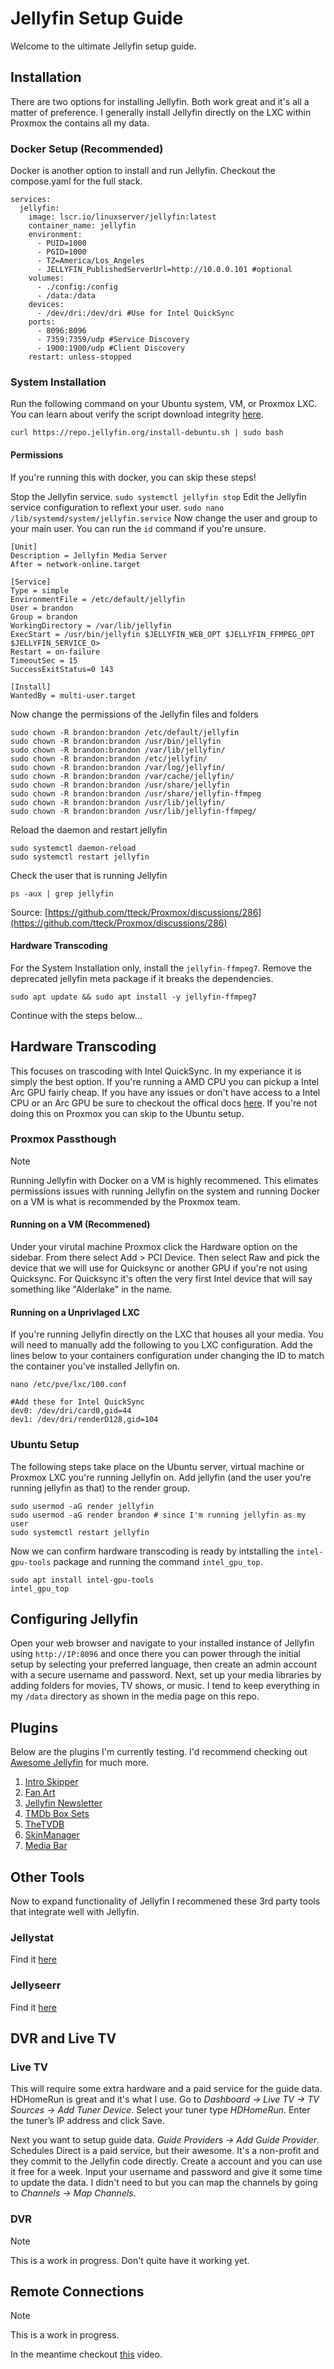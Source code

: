 # Jellyfin Setup Guide
Welcome to the ultimate Jellyfin setup guide. 

## Installation
There are two options for installing Jellyfin. Both work great and it's all a matter of preference. I generally install Jellyfin directly on the LXC within Proxmox the contains all my data.

### Docker Setup (Recommended)
Docker is another option to install and run Jellyfin. Checkout the compose.yaml for the full stack.

```
services:
  jellyfin:
    image: lscr.io/linuxserver/jellyfin:latest
    container_name: jellyfin
    environment:
      - PUID=1000
      - PGID=1000
      - TZ=America/Los_Angeles
      - JELLYFIN_PublishedServerUrl=http://10.0.0.101 #optional
    volumes:
      - ./config:/config
      - /data:/data
    devices:
      - /dev/dri:/dev/dri #Use for Intel QuickSync
    ports:
      - 8096:8096
      - 7359:7359/udp #Service Discovery
      - 1900:1900/udp #Client Discovery
    restart: unless-stopped
```

### System Installation
Run the following command on your Ubuntu system, VM, or Proxmox LXC. You can learn about verify the script download integrity [here](https://jellyfin.org/docs/general/installation/linux/).
```
curl https://repo.jellyfin.org/install-debuntu.sh | sudo bash
```

#### Permissions
If you're running this with docker, you can skip these steps!

Stop the Jellyfin service.
```sudo systemctl jellyfin stop```
Edit the Jellyfin service configuration to reflext your user.
```sudo nano /lib/systemd/system/jellyfin.service```
Now change the user and group to your main user. You can run the `id` command if you're unsure.
```                      
[Unit]
Description = Jellyfin Media Server
After = network-online.target

[Service]
Type = simple
EnvironmentFile = /etc/default/jellyfin
User = brandon
Group = brandon
WorkingDirectory = /var/lib/jellyfin
ExecStart = /usr/bin/jellyfin $JELLYFIN_WEB_OPT $JELLYFIN_FFMPEG_OPT $JELLYFIN_SERVICE_O>
Restart = on-failure
TimeoutSec = 15
SuccessExitStatus=0 143

[Install]
WantedBy = multi-user.target
```
Now change the permissions of the Jellyfin files and folders
```
sudo chown -R brandon:brandon /etc/default/jellyfin
sudo chown -R brandon:brandon /usr/bin/jellyfin
sudo chown -R brandon:brandon /var/lib/jellyfin/
sudo chown -R brandon:brandon /etc/jellyfin/
sudo chown -R brandon:brandon /var/log/jellyfin/
sudo chown -R brandon:brandon /var/cache/jellyfin/
sudo chown -R brandon:brandon /usr/share/jellyfin
sudo chown -R brandon:brandon /usr/share/jellyfin-ffmpeg
sudo chown -R brandon:brandon /usr/lib/jellyfin/
sudo chown -R brandon:brandon /usr/lib/jellyfin-ffmpeg/
```
Reload the daemon and restart jellyfin
```
sudo systemctl daemon-reload
sudo systemctl restart jellyfin
```
Check the user that is running Jellyfin
```
ps -aux | grep jellyfin
```
Source: [https://github.com/tteck/Proxmox/discussions/286](https://github.com/tteck/Proxmox/discussions/286)

#### Hardware Transcoding
For the System Installation only, install the `jellyfin-ffmpeg7`. Remove the deprecated jellyfin meta package if it breaks the dependencies.
```
sudo apt update && sudo apt install -y jellyfin-ffmpeg7
```
Continue with the steps below...

## Hardware Transcoding
This focuses on trascoding with Intel QuickSync. In my experiance it is simply the best option. If you're running a AMD CPU you can pickup a Intel Arc GPU fairly cheap. If you have any issues or don't have access to a Intel CPU or an Arc GPU be sure to checkout the offical docs [here](https://jellyfin.org/docs/general/administration/hardware-acceleration/). If you're not doing this on Proxmox you can skip to the Ubuntu setup.

### Proxmox Passthough

> [!NOTE]
> Running Jellyfin with Docker on a VM is highly recommened. This elimates permissions issues with running Jellyfin on the system and running Docker on a VM is what is recommended by the Proxmox team.
>

#### Running on a VM (Recommened)
Under your virutal machine Proxmox click the Hardware option on the sidebar. From there select Add > PCI Device. Then select Raw and pick the device that we will use for Quicksync or another GPU if you're not using Quicksync. For Quicksync it's often the very first Intel device that will say something like "Alderlake" in the name.

#### Running on a Unprivlaged LXC
If you're running Jellyfin directly on the LXC that houses all your media. You will need to manually add the following to you LXC configuration. Add the lines below to your containers configuration under changing the ID to match the container you've installed Jellyfin on.
```
nano /etc/pve/lxc/100.conf
```
```
#Add these for Intel QuickSync
dev0: /dev/dri/card0,gid=44
dev1: /dev/dri/renderD128,gid=104
```
### Ubuntu Setup
The following steps take place on the Ubuntu server, virtual machine or Proxmox LXC you're running Jellyfin on. Add jellyfin (and the user you're running jellyfin as that) to the render group.
```
sudo usermod -aG render jellyfin
sudo usermod -aG render brandon # since I'm running jellyfin as my user
sudo systemctl restart jellyfin
```
Now we can confirm hardware transcoding is ready by intstalling the `intel-gpu-tools` package and running the command `intel_gpu_top`.
```
sudo apt install intel-gpu-tools
intel_gpu_top
```

## Configuring Jellyfin
Open your web browser and navigate to your installed instance of Jellyfin using `http://IP:8096` and once there you can power through the initial setup by selecting your preferred language, then create an admin account with a secure username and password. Next, set up your media libraries by adding folders for movies, TV shows, or music. I tend to keep everything in my `/data` directory as shown in the media page on this repo.

## Plugins
Below are the plugins I'm currently testing. I'd recommend checking out [Awesome Jellyfin](https://github.com/awesome-jellyfin/awesome-jellyfin) for much more.

1. [Intro Skipper](https://github.com/intro-skipper/intro-skipper)
2. [Fan Art](https://github.com/jellyfin/jellyfin-plugin-fanart)
3. [Jellyfin Newsletter](https://github.com/Cloud9Developer/Jellyfin-Newsletter-Plugin)
4. [TMDb Box Sets](https://github.com/jellyfin/jellyfin-plugin-tmdbboxsets)
5. [TheTVDB](https://github.com/jellyfin/jellyfin-plugin-tvdb)
6. [SkinManager](https://github.com/danieladov/jellyfin-plugin-skin-manager)
7. [Media Bar](https://github.com/IAmParadox27/jellyfin-plugin-media-bar)

## Other Tools
Now to expand functionality of Jellyfin I recommened these 3rd party tools that integrate well with Jellyfin.

### Jellystat
Find it [here](https://github.com/CyferShepard/Jellystat)

### Jellyseerr
Find it [here](https://github.com/fallenbagel/jellyseerr)

## DVR and Live TV

### Live TV
This will require some extra hardware and a paid service for the guide data. HDHomeRun is great and it's what I use. Go to _Dashboard → Live TV → TV Sources → Add Tuner Device_. Select your tuner type _HDHomeRun_. Enter the tuner’s IP address and click Save.

Next you want to setup guide data. _Guide Providers → Add Guide Provider_. Schedules Direct is a paid service, but their awesome. It's a non-profit and they commit to the Jellyfin code directly. Create a account and you can use it free for a week. Input your username and password and give it some time to update the data. I didn't need to but you can map the channels by going to _Channels → Map Channels_.

### DVR

> [!NOTE]
> This is a work in progress. Don't quite have it working yet.
>

## Remote Connections

> [!NOTE]
> This is a work in progress.

In the meantime checkout [this](https://youtu.be/79e6KBYcVmQ?si=0yTkdD5UtDVs-jNX) video.
